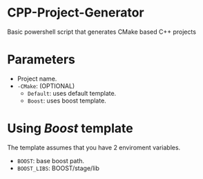 # CPP-Project-Generator
Basic powershell script that generates CMake based C++ projects

# Parameters
- Project name.
- `-CMake`: (OPTIONAL)
  - `Default`: uses default template.
  - `Boost`: uses boost template.

# Using *Boost* template
The template assumes that you have 2 enviroment variables.
- `BOOST`: base boost path.
- `BOOST_LIBS`: BOOST/stage/lib
